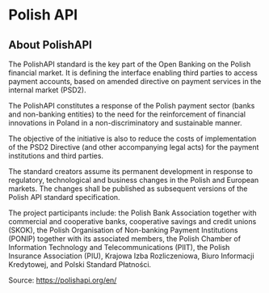 # Polish API

## About PolishAPI

The PolishAPI standard is the key part of the Open Banking on the Polish financial market. It is defining the interface enabling third parties to access payment accounts, based on amended directive on payment services in the internal market (PSD2).

The PolishAPI constitutes a response of the Polish payment sector (banks and non-banking entities) to the need for the reinforcement of financial innovations in Poland in a non-discriminatory and sustainable manner.

The objective of the initiative is also to reduce the costs of implementation of the PSD2 Directive (and other accompanying legal acts) for the payment institutions and third parties.

The standard creators assume its permanent development in response to regulatory, technological and business changes in the Polish and European markets. The changes shall be published as subsequent versions of the Polish API standard specification.

The project participants include: the Polish Bank Association together with commercial and cooperative banks, cooperative savings and credit unions (SKOK), the Polish Organisation of Non-banking Payment Institutions (PONIP) together with its associated members, the Polish Chamber of Information Technology and Telecommunications (PIIT), the Polish Insurance Association (PIU), Krajowa Izba Rozliczeniowa, Biuro Informacji Kredytowej, and Polski Standard Płatności.

Source: https://polishapi.org/en/
